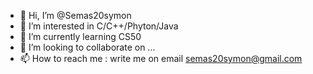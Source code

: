 - 👋 Hi, I’m @Semas20symon
- 👀 I’m interested in C/C++/Phyton/Java
- 🌱 I’m currently learning CS50
- 💞️ I’m looking to collaborate on ...
- 📫 How to reach me : write me on email semas20symon@gmail.com

<!---
Semas20symon/Semas20symon is a ✨ special ✨ repository because its `README.md` (this file) appears on your GitHub profile.
You can click the Preview link to take a look at your changes.
--->

